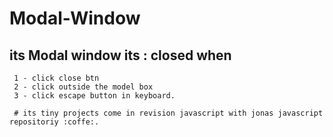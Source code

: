 # Modal-Window
## its Modal window its : closed when 
     1 - click close btn
     2 - click outside the model box
     3 - click escape button in keyboard.
     
     # its tiny projects come in revision javascript with jonas javascript repositoriy :coffe:.
